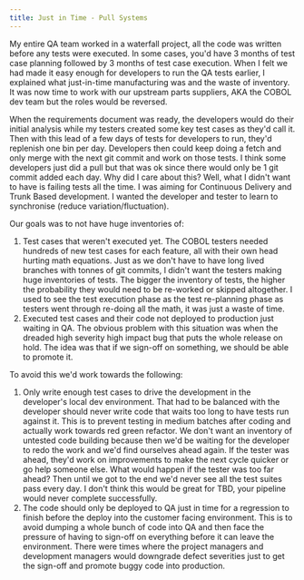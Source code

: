 ```yaml
---
title: Just in Time - Pull Systems
---
```


My entire QA team worked in a waterfall project, all the code was written before any tests were executed. 
In some cases, you'd have 3 months of test case planning followed by 3 months of test case execution.
When I felt we had made it easy enough for developers to run the QA tests earlier, I explained what just-in-time manufacturing was and the waste of inventory. 
It was now time to work with our upstream parts suppliers, AKA the COBOL dev team but the roles would be reversed.

When the requirements document was ready, the developers would do their initial analysis while my testers created some key test cases as they'd call it. 
Then with this lead of a few days of tests for developers to run, they'd replenish one bin per day. 
Developers then could keep doing a fetch and only merge with the next git commit and work on those tests. 
I think some developers just did a pull but that was ok since there would only be 1 git commit added each day. 
Why did I care about this? Well, what I didn't want to have is failing tests all the time. 
I was aiming for Continuous Delivery and Trunk Based development. 
I wanted the developer and tester to learn to synchronise (reduce variation/fluctuation). 

Our goals was to not have huge inventories of:
1. Test cases that weren't executed yet. The COBOL testers needed hundreds of new test cases for each feature, all with their own head hurting math equations. 
Just as we don't have to have long lived branches with tonnes of git commits, I didn't want the testers making huge inventories of tests.
The bigger the inventory of tests, the higher the probability they would need to be re-worked or skipped altogether. 
I used to see the test execution phase as the test re-planning phase as testers went through re-doing all the math, it was just a waste of time.
2. Executed test cases and their code not deployed to production just waiting in QA. 
The obvious problem with this situation was when the dreaded high severity high impact bug that puts the whole release on hold. 
The idea was that if we sign-off on something, we should be able to promote it.

To avoid this we'd work towards the following:
1. Only write enough test cases to drive the development in the developer's local dev environment. 
That had to be balanced with the developer should never write code that waits too long to have tests run against it. 
This is to prevent testing in medium batches after coding and actually work towards red green refactor. 
We don't want an inventory of untested code building because then we'd be waiting for the developer to redo the work and we'd find ourselves ahead again. 
If the tester was ahead, they'd work on improvements to make the next cycle quicker or go help someone else. 
What would happen if the tester was too far ahead? Then until we got to the end we'd never see all the test suites pass every day.
I don't think this would be great for TBD, your pipeline would never complete successfully. 
2. The code should only be deployed to QA just in time for a regression to finish before the deploy into the customer facing environment. 
This is to avoid dumping a whole bunch of code into QA and then face the pressure of having to sign-off on everything before it can leave the environment. 
There were times where the project managers and development managers would downgrade defect severities just to get the sign-off and promote buggy code into production.